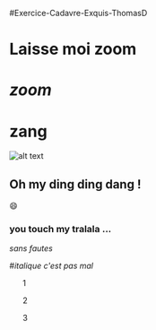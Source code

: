 

#Exercice-Cadavre-Exquis-ThomasD

# Laisse moi zoom
# *zoom*
# **zang**

![alt text](https://pict1.reezocar.com/images/autoscout24.it/RZCATSITF4A57718E7FB/MERCEDES-BENZ-250-00.jpg "BENZ")

## Oh my ding ding dang ! ##
:smile:
### you touch my tralala ... ###

*sans fautes*

#_italique c'est pas mal_
<ul>1</ul>
<ol>2</ol>
<ol>3</ol>
